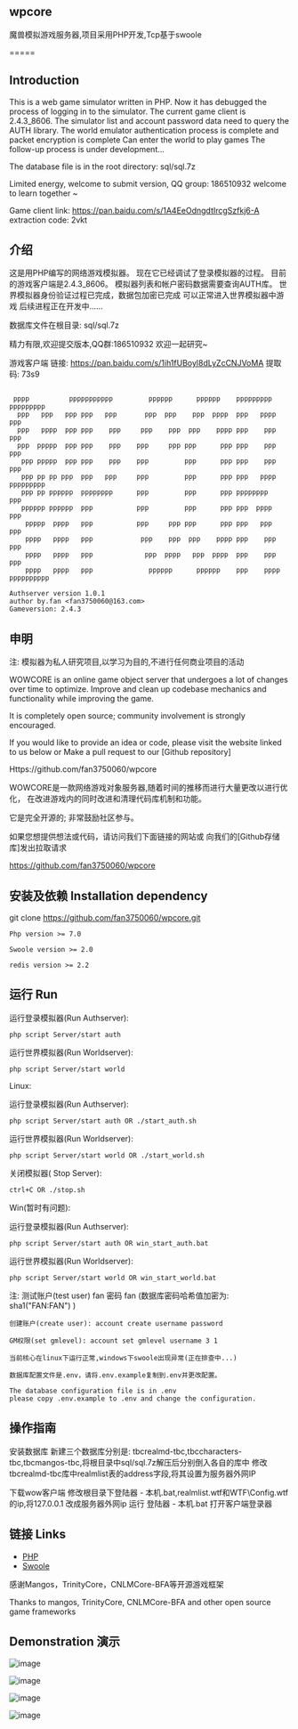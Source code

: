 ## wpcore

魔兽模拟游戏服务器,项目采用PHP开发,Tcp基于swoole

=====

## Introduction
This is a web game simulator written in PHP.
Now it has debugged the process of logging in to the simulator.
The current game client is 2.4.3_8606.
The simulator list and account password data need to query the AUTH library.
The world emulator authentication process is complete and packet encryption is complete
Can enter the world to play games
The follow-up process is under development...

The database file is in the root directory: sql/sql.7z

Limited energy, welcome to submit version, QQ group: 186510932 welcome to learn together ~

Game client link: https://pan.baidu.com/s/1A4EeOdngdtIrcgSzfkj6-A extraction code: 2vkt

## 介绍
这是用PHP编写的网络游戏模拟器。
现在它已经调试了登录模拟器的过程。
目前的游戏客户端是2.4.3_8606。
模拟器列表和帐户密码数据需要查询AUTH库。
世界模拟器身份验证过程已完成，数据包加密已完成
可以正常进入世界模拟器中游戏
后续进程正在开发中......

数据库文件在根目录: sql/sql.7z

精力有限,欢迎提交版本,QQ群:186510932 欢迎一起研究~

游戏客户端 链接: https://pan.baidu.com/s/1ih1fUBoyl8dLyZcCNJVoMA 提取码: 73s9

~~~
                                                                                 
 pppp          ppppppppppp         pppppp      pppppp    ppppppppp   ppppppppp  
  ppp   ppp   ppp ppp   ppp       ppp  ppp    ppp  pppp  ppp   pppp  ppp        
  ppp   pppp  ppp ppp    ppp     ppp    ppp  ppp    pppp ppp    ppp  ppp        
  ppp  ppppp  ppp ppp    ppp    ppp     ppp ppp      ppp ppp    ppp  ppp        
   ppp ppppp  ppp ppp    ppp    ppp         ppp      ppp ppp    ppp  ppp        
   ppp pp pp ppp  ppp   ppp     ppp         ppp      ppp ppp   pppp  ppppppppp  
   ppp pp pppppp  pppppppp      ppp         ppp      ppp pppppppp    ppp        
   pppppp pppppp  ppp           ppp         ppp      ppp ppp  pppp   ppp        
    ppppp  pppp   ppp           ppp     ppp ppp      ppp ppp   ppp   ppp        
    pppp   pppp   ppp            ppp    ppp  ppp    pppp ppp    ppp  ppp        
    pppp   pppp   ppp             ppp  pppp   ppp  pppp  ppp    ppp  ppp        
    pppp   pppp   ppp              pppppp      pppppp    ppp    pppp pppppppppp
        
Authserver version 1.0.1
author by.fan <fan3750060@163.com>
Gameversion: 2.4.3

~~~

## 申明
注: 模拟器为私人研究项目,以学习为目的,不进行任何商业项目的活动

WOWCORE is an online game object server that undergoes a lot of changes over time to optimize.
Improve and clean up codebase mechanics and functionality while improving the game.

It is completely open source; community involvement is strongly encouraged.

If you would like to provide an idea or code, please visit the website linked to us below or
Make a pull request to our [Github repository]

Https://github.com/fan3750060/wpcore

WOWCORE是一款网络游戏对象服务器,随着时间的推移而进行大量更改以进行优化，
在改进游戏内的同时改进和清理代码库机制和功能。

它是完全开源的; 非常鼓励社区参与。
	
如果您想提供想法或代码，请访问我们下面链接的网站或
向我们的[Github存储库]发出拉取请求

https://github.com/fan3750060/wpcore

## 安装及依赖 Installation dependency

git clone https://github.com/fan3750060/wpcore.git

    Php version >= 7.0

    Swoole version >= 2.0

    redis version >= 2.2

## 运行 Run
运行登录模拟器(Run Authserver): 
        
    php script Server/start auth

运行世界模拟器(Run Worldserver): 

    php script Server/start world

Linux:

运行登录模拟器(Run Authserver): 

    php script Server/start auth OR ./start_auth.sh

运行世界模拟器(Run Worldserver): 

    php script Server/start world OR ./start_world.sh

关闭模拟器( Stop Server): 

    ctrl+C OR ./stop.sh 

Win(暂时有问题):

运行登录模拟器(Run Authserver): 

    php script Server/start auth OR win_start_auth.bat

运行世界模拟器(Run Worldserver): 

    php script Server/start world OR win_start_world.bat

注: 测试账户(test user) fan 密码 fan  (数据库密码哈希值加密为: sha1("FAN:FAN") )

	创建账户(create user): account create username password

	GM权限(set gmlevel): account set gmlevel username 3 1

	当前核心在linux下运行正常,windows下swoole出现异常(正在排查中...)

	数据库配置文件是.env，请将.env.example复制到.env并更改配置。

	The database configuration file is in .env
	please copy .env.example to .env and change the configuration.

## 操作指南
安装数据库
    新建三个数据库分别是: tbcrealmd-tbc,tbccharacters-tbc,tbcmangos-tbc,将根目录中sql/sql.7z解压后分别倒入各自的库中
    修改tbcrealmd-tbc库中realmlist表的address字段,将其设置为服务器外网IP

下载wow客户端
    修改根目录下登陆器 - 本机.bat,realmlist.wtf和WTF\Config.wtf的ip,将127.0.0.1 改成服务器外网ip
    运行 登陆器 - 本机.bat 打开客户端登录器

## 链接 Links

* [PHP](https://www.php.net/)
* [Swoole](https://www.swoole.com/)

感谢Mangos，TrinityCore，CNLMCore-BFA等开源游戏框架

Thanks to mangos, TrinityCore, CNLMCore-BFA and other open source game frameworks

## Demonstration 演示

![image](https://pictureblog.oss-cn-beijing.aliyuncs.com/1.png)

![image](https://pictureblog.oss-cn-beijing.aliyuncs.com/2.png)

![image](https://pictureblog.oss-cn-beijing.aliyuncs.com/3.png)

![image](https://pictureblog.oss-cn-beijing.aliyuncs.com/4.png)







	



